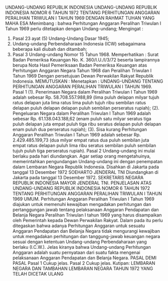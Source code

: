  UNDANG-UNDANG REPUBLIK INDONESIA UNDANG-UNDANG REPUBLIK INDONESIA NOMOR 6 TAHUN 1972 TENTANG PERHITUNGAN ANGGARAN PERALIHAN TRIWULAN I TAHUN 1969
DENGAN RAHMAT TUHAN YANG MAHA ESA
Menimbang :
 bahwa Perhitungan Anggaran Peralihan Triwulan I Tahun 1969 perlu ditetapkan dengan Undang-undang;
Mengingat :

1. Pasal 23 ayat (5) Undang-Undang Dasar 1945;
2. Undang-undang Perbendaharaan Indonesia (ICW) sebagaimana beberapa kali diubah dan ditambah;
3. Pasal 3 Undang-undang Nomor 15 Tahun 1968. Memperhatikan : Surat Badan Pemeriksa Keuangan No. K. 360/I.U./I/3/72 beserta lampirannya berupa Nota Hasil Pemeriksaan Badan Pemeriksa Keuangan atas Perhitungan Anggaran Negara Tahun 1968 dan Peralihan Triwulan I Tahun 1969 Dengan persetujuan Dewan Perwakilan Rakyat Republik Indonesia.
MEMUTUSKAN :
 Menetapkan : UNDANG-UNDANG TENTANG PERHITUNGAN ANGGARAN PERALIHAN TRIWULAN I TAHUN 1969.
Pasal 1
(1). Penerimaan Negara dalam Peralihan Triwulan I Tahun 1969 adalah sebesar Rp. 58.708.557.988,89 (lima puluh delapan milyar tujuh ratus delapan juta lima ratus lima puluh tujuh ribu sembilan ratus delapan puluh delapan delapan puluh sembilan perseratus rupiah);
(2). Pengeluaran Negara dalam Peralihan Triwulan I Tahun 1969 adalah sebesar Rp. 61.138.043.188,62 (enam puluh satu milyar seratus tiga puluh delapan juta empat puluh tiga ribu seratus delapan puluh delapan enam puluh dua perseratus rupiah);
(3). Sisa kurang Perhitungan Anggaran Peralihan Triwulan I Tahun 1969 adalah sebesar Rp. 2.429.485.199,73 (dua milyar empat ratus dua puluh sembilan juta empat ratus delapan puluh lima ribu seratus sembilan puluh sembilan tujuh puluh tiga perseratus rupiah).
Pasal 2
Undang-undang ini mulai berlaku pada hari diundangkan.
Agar setiap orang mengetahuinya, memerintahkan pengundangan Undang-undang ini dengan penempatan dalam Lembaran Negara Republik Indonesia. Disahkan di Jakarta pada tanggal 13 Desember 1972 SOEHARTO JENDERAL TNI Diundangkan di Jakarta pada tanggal 13 Desember 1972. SEKRETARIS NEGARA REPUBLIK INDONESIA MAYOR JENDERAL TNI. PENJELASAN ATAS UNDANG-UNDANG REPUBLIK INDONESIA NOMOR 6 TAHUN 1972 TENTANG PERHITUNGAN ANGGARAN PERALIHAN TRIWULAN I TAHUN 1969 UMUM. Perhitungan Anggaran Peralihan Triwulan I Tahun 1969 diajukan untuk memenuhi kewajiban mengadakan perhitungan dan pertanggungan jawab tentang pelaksanaan Anggaran Pendapatan dan Belanja Negara Peralihan Triwulan I tahun 1969 yang harus disampaikan oleh Pemerintah kepada Dewan Perwakilan Rakyat. Dalam pada itu perlu ditegaskan bahwa adanya Perhitungan Anggaran untuk sesuatu Anggaran Pendapatan dan Belanja Negara tidak mengurangi kewajiban untuk mengadakan perhitungan dan tanggung-jawab keuangan negara sesuai dengan ketentuan Undang-undang Perbendaharaan yang berlaku (I.C.W.). Jelas kiranya bahwa Undang-undang Perhitungan Anggaran adalah suatu pernyataan dari suatu fakta mengenai pelaksanaan Anggaran Pendapatan dan Belanja Negara. PASAL DEMI PASAL
Pasal 1
Cukup jelas.
Pasal 2
Cukup jelas. Kutipan: LEMBARAN NEGARA DAN TAMBAHAN LEMBARAN NEGARA TAHUN 1972 YANG TELAH DICETAK ULANG